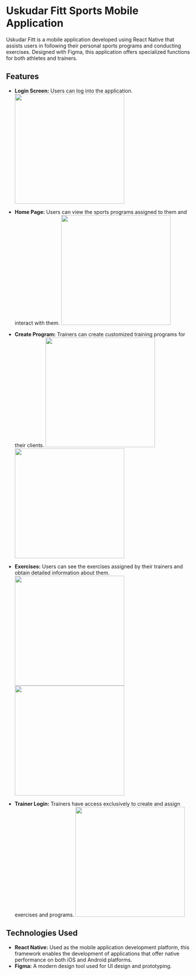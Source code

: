# Uskudar Fitt Sports Mobile Application

Uskudar Fitt is a mobile application developed using React Native that assists users in following their personal sports programs and conducting exercises. Designed with Figma, this application offers specialized functions for both athletes and trainers.

## Features
- **Login Screen:** Users can log into the application.
    <img src="https://github.com/beyzaokutucu/Fitness/blob/main/login.jpeg" width="300"/>

- **Home Page:** Users can view the sports programs assigned to them and interact with them.
     <img src="https://github.com/beyzaokutucu/Fitness/blob/main/home.jpeg" width="300"/>

- **Create Program:** Trainers can create customized training programs for their clients.
   <img src="https://github.com/beyzaokutucu/Fitness/blob/main/program.jpeg" width="300"/>
   <img src="https://github.com/beyzaokutucu/Fitness/blob/main/programs.jpeg" width="300"/>

- **Exercises:** Users can see the exercises assigned by their trainers and obtain detailed information about them.
   <img src="https://github.com/beyzaokutucu/Fitness/blob/main/exercises.jpeg" width="300"/>
   <img src="https://github.com/beyzaokutucu/Fitness/blob/main/createexercises.jpeg" width="300"/>

- **Trainer Login:** Trainers have access exclusively to create and assign exercises and programs.
   <img src="https://github.com/beyzaokutucu/Fitness/blob/main/assignprogram.jpeg" width="300"/>


## Technologies Used

- **React Native:** Used as the mobile application development platform, this framework enables the development of applications that offer native performance on both iOS and Android platforms.
- **Figma:** A modern design tool used for UI design and prototyping.
